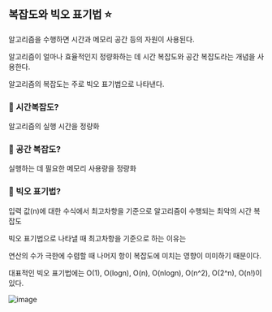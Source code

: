 ## 복잡도와 빅오 표기법 ⭐

알고리즘을 수행하면 시간과 메모리 공간 등의 자원이 사용된다.

알고리즘이 얼마나 효율적인지 정량화하는 데 시간 복잡도와 공간 복잡도라는 개념을 사용한다.

알고리즘의 복잡도는 주로 빅오 표기법으로 나타낸다.

### 🤔 시간복잡도?

알고리즘의 실행 시간을 정량화

### 🤔 공간 복잡도?

실행하는 데 필요한 메모리 사용량을 정량화

### 🤔 빅오 표기법?

입력 값(n)에 대한 수식에서 최고차항을 기준으로 알고리즘이 수행되는 최악의 시간 복잡도

빅오 표기법으로 나타낼 때 최고차항을 기준으로 하는 이유는

연산의 수가 극한에 수렴할 때 나머지 항이 복잡도에 미치는 영향이 미미하기 때문이다.

대표적인 빅오 표기법에는 O(1), O(logn), O(n), O(nlogn), O(n^2), O(2^n), O(n!)이 있다.

![image](https://github.com/user-attachments/assets/6864681d-54dd-4be0-8fc1-8421c3676a9a)
